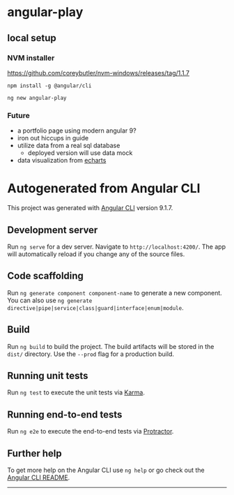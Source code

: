 # angular-play

## local setup

### NVM installer
https://github.com/coreybutler/nvm-windows/releases/tag/1.1.7


```
npm install -g @angular/cli

ng new angular-play
```


### Future

- a portfolio page using modern angular 9?
- iron out hiccups in guide
- utilize data from a real sql database
  - deployed version will use data mock
- data visualization from [echarts][echarts examples]




# Autogenerated from Angular CLI

This project was generated with [Angular CLI](https://github.com/angular/angular-cli) version 9.1.7.

## Development server

Run `ng serve` for a dev server. Navigate to `http://localhost:4200/`. The app will automatically reload if you change any of the source files.

## Code scaffolding

Run `ng generate component component-name` to generate a new component. You can also use `ng generate directive|pipe|service|class|guard|interface|enum|module`.

## Build

Run `ng build` to build the project. The build artifacts will be stored in the `dist/` directory. Use the `--prod` flag for a production build.

## Running unit tests

Run `ng test` to execute the unit tests via [Karma](https://karma-runner.github.io).

## Running end-to-end tests

Run `ng e2e` to execute the end-to-end tests via [Protractor](http://www.protractortest.org/).

## Further help

To get more help on the Angular CLI use `ng help` or go check out the [Angular CLI README](https://github.com/angular/angular-cli/blob/master/README.md).







----------------------------------------------------------------------------

[full stack tutorial]: https://www.toptal.com/angular/angular-5-asp-net-core
[echarts examples]: https://echarts.apache.org/examples/en/index.html
